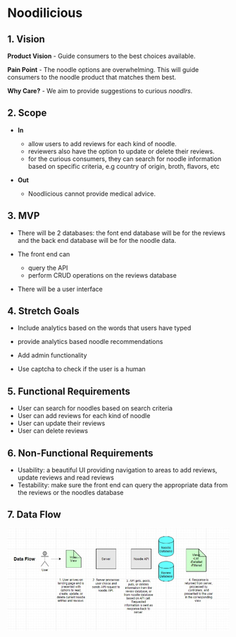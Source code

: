 # Noodilicious

## 1. Vision
**Product Vision** - Guide consumers to the best choices available.

**Pain Point** - The noodle options are overwhelming.  This will guide consumers to the noodle product that matches them best.

**Why Care?** - We aim to provide suggestions to curious _noodlrs_.

## 2. Scope
- **In**  
  - allow users to add reviews for each kind of noodle.  
  - reviewers also have the option to update or delete their reviews.  
  - for the curious consumers, they can search for noodle information based on specific criteria, e.g country of origin, broth, flavors, etc  


- **Out** 
  - Noodlicious cannot provide medical advice.

## 3. MVP
- There will be 2 databases: the font end database will be for the reviews and the back end database will be for the noodle data.

- The front end can 
    - query the API
    - perform CRUD operations on the reviews database

- There will be a user interface


## 4. Stretch Goals
  - Include analytics based on the words that users have typed
  - provide analytics based noodle recommendations

  - Add admin functionality

  - Use captcha to check if the user is a human

## 5. Functional Requirements
- User can search for noodles based on search criteria
- User can add reviews for each kind of noodle
- User can update their reviews
- User can delete reviews

## 6. Non-Functional Requirements
- Usability: a beautiful UI providing navigation to areas to add reviews, update reviews and read reviews
- Testability: make sure the front end can query the appropriate data from the reviews or the noodles database

## 7. Data Flow
![Data Flow Diagram](https://github.com/Noodlicious/app/blob/master/Assets/DataFlow.jpg)
